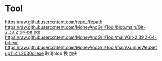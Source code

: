 # Tool
https://raw.githubusercontent.com/repo_filepath
https://raw.githubusercontent.com/MoneyAndGril/Tool/blob/main/Git-2.39.2-64-bit.exe
https://raw.githubusercontent.com/MoneyAndGril/Tool/main/Git-2.39.2-64-bit.exe
https://raw.githubusercontent.com/MoneyAndGril/Tool/main/XunLeiWebSetup11.4.1.2030dl.exe     取消blob 换 加头
